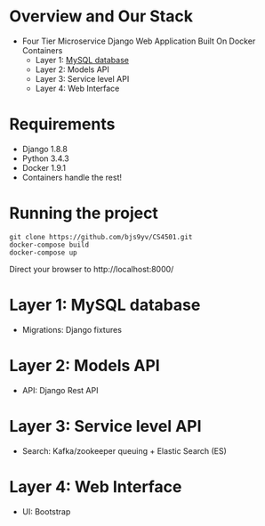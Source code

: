 # Overview and Our Stack

- Four Tier Microservice Django Web Application Built On Docker Containers
  - Layer 1: [MySQL database](https://github.com/bjs9yv/CS4501#layer-1-mysql-database)
  - Layer 2: Models API
  - Layer 3: Service level API
  - Layer 4: Web Interface

# Requirements

- Django 1.8.8
- Python 3.4.3
- Docker 1.9.1
- Containers handle the rest!

# Running the project

```
git clone https://github.com/bjs9yv/CS4501.git
docker-compose build
docker-compose up
```
Direct your browser to http://localhost:8000/

# Layer 1: MySQL database
  - Migrations: Django fixtures 

# Layer 2: Models API
  - API: Django Rest API

# Layer 3: Service level API
  - Search: Kafka/zookeeper queuing + Elastic Search (ES) 

# Layer 4: Web Interface
  - UI: Bootstrap
